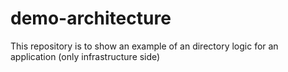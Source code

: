 # demo-architecture
This repository is to show an example of an directory logic for an application (only infrastructure side)
